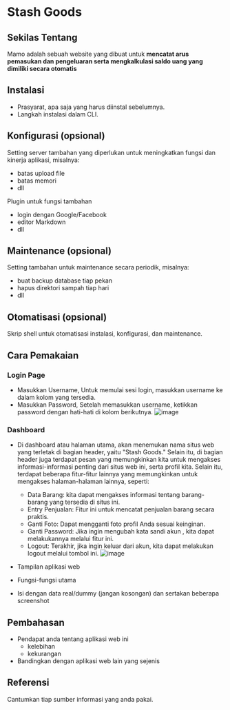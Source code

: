 # Stash Goods
## Sekilas Tentang
Mamo adalah sebuah website yang dibuat untuk **mencatat arus pemasukan dan pengeluaran serta mengkalkulasi saldo uang yang dimiliki secara otomatis**

## Instalasi

- Prasyarat, apa saja yang harus diinstal sebelumnya.
- Langkah instalasi dalam CLI.


## Konfigurasi (opsional)

Setting server tambahan yang diperlukan untuk meningkatkan fungsi dan kinerja aplikasi, misalnya:
- batas upload file
- batas memori
- dll

Plugin untuk fungsi tambahan
- login dengan Google/Facebook
- editor Markdown
- dll


##  Maintenance (opsional)

Setting tambahan untuk maintenance secara periodik, misalnya:
- buat backup database tiap pekan
- hapus direktori sampah tiap hari
- dll


## Otomatisasi (opsional)

Skrip shell untuk otomatisasi instalasi, konfigurasi, dan maintenance.


## Cara Pemakaian
### Login Page
- Masukkan Username, Untuk memulai sesi login, masukkan username ke dalam kolom yang tersedia.
- Masukkan Password, Setelah memasukkan username, ketikkan password dengan hati-hati di kolom berikutnya.
![image](https://github.com/rad3nz/mamo-komdat/assets/133312076/8b3ee5e3-07f2-4c2d-ac8d-0b3eb56f5537)
### Dashboard
- Di dashboard atau halaman utama, akan menemukan nama situs web yang terletak di bagian header, yaitu "Stash Goods." Selain itu, di bagian header juga terdapat pesan yang memungkinkan kita untuk mengakses informasi-informasi penting dari situs web ini, serta profil kita. Selain itu, terdapat beberapa fitur-fitur lainnya yang memungkinkan untuk mengakses halaman-halaman lainnya, seperti:
    - Data Barang: kita dapat mengakses informasi tentang barang-barang yang tersedia di situs ini.
    - Entry Penjualan: Fitur ini untuk mencatat penjualan barang secara praktis.
    - Ganti Foto: Dapat mengganti foto profil Anda sesuai keinginan.
    - Ganti Password: Jika ingin mengubah kata sandi akun , kita dapat melakukannya melalui fitur ini.
    - Logout: Terakhir, jika ingin keluar dari akun, kita dapat melakukan logout melalui tombol ini.
![image](https://github.com/rad3nz/mamo-komdat/assets/133312076/ba44bf95-287c-482a-9fb1-e61803b7bbfe)

- Tampilan aplikasi web
- Fungsi-fungsi utama
- Isi dengan data real/dummy (jangan kosongan) dan sertakan beberapa screenshot


## Pembahasan

- Pendapat anda tentang aplikasi web ini
    - kelebihan
    - kekurangan
- Bandingkan dengan aplikasi web lain yang sejenis


## Referensi

Cantumkan tiap sumber informasi yang anda pakai.
